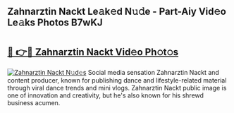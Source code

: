 ## Zahnarztin Nackt Le𝚊k𝚎d N𝚞𝚍e - Part-Aiy Vid𝚎o Le𝚊ks Photos B7wKJ

# <h2><a href="http://fb97i5.evod.top/?m=Zahnarztin+Nackt">🔗 👉🔴 Zahnarztin Nackt Vid𝚎o Ph𝚘t𝚘s</a></h2>

[![Zahnarztin Nackt N𝚞d𝚎s](https://i.imgur.com/8V9OHl7.gif)](http://fb97i5.evod.top/?m=Zahnarztin+Nackt)
Social media sensation Zahnarztin Nackt and content producer, known for publishing dance and lifestyle-related material through viral dance trends and mini vlogs. Zahnarztin Nackt public image is one of innovation and creativity, but he's also known for his shrewd business acumen. 
